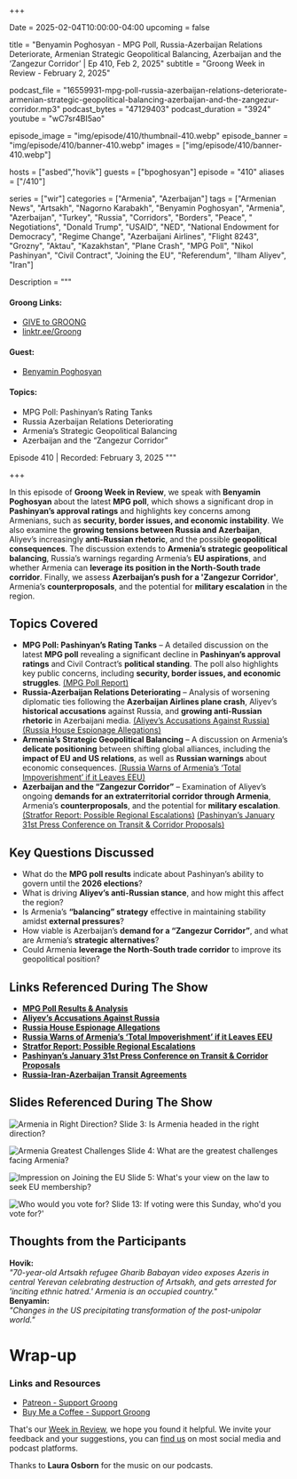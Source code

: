 +++

Date = 2025-02-04T10:00:00-04:00
upcoming = false

title = "Benyamin Poghosyan - MPG Poll, Russia-Azerbaijan Relations Deteriorate, Armenian Strategic Geopolitical Balancing, Azerbaijan and the ‘Zangezur Corridor’ | Ep 410, Feb 2, 2025"
subtitle = "Groong Week in Review - February 2, 2025"

podcast_file = "16559931-mpg-poll-russia-azerbaijan-relations-deteriorate-armenian-strategic-geopolitical-balancing-azerbaijan-and-the-zangezur-corridor.mp3"
podcast_bytes = "47129403"
podcast_duration = "3924"
youtube = "wC7sr4BI5ao"

episode_image = "img/episode/410/thumbnail-410.webp"
episode_banner = "img/episode/410/banner-410.webp"
images = ["img/episode/410/banner-410.webp"]

hosts = ["asbed","hovik"]
guests = ["bpoghosyan"]
episode = "410"
aliases = ["/410"]

series = ["wir"]
categories = ["Armenia", "Azerbaijan"]
tags = ["Armenian News", "Artsakh", "Nagorno Karabakh", "Benyamin Poghosyan", "Armenia", "Azerbaijan", "Turkey", "Russia", "Corridors", "Borders", "Peace", " Negotiations", "Donald Trump", "USAID", "NED", "National Endowment for Democracy", "Regime Change", "Azerbaijani Airlines", "Flight 8243", "Grozny", "Aktau", "Kazakhstan", "Plane Crash", "MPG Poll", "Nikol Pashinyan", "Civil Contract", "Joining the EU", "Referendum", "Ilham Aliyev", "Iran"]

Description = """

#### Groong Links:
* [GIVE to GROONG](https://podcasts.groong.org/donate)
* [linktr.ee/Groong](https://linktr.ee/groong)

#### Guest:
* [Benyamin Poghosyan](/guest/bpoghosyan)

#### Topics:
* MPG Poll: Pashinyan’s Rating Tanks
* Russia Azerbaijan Relations Deteriorating
* Armenia’s Strategic Geopolitical Balancing
* Azerbaijan and the “Zangezur Corridor”

Episode 410 | Recorded: February 3, 2025
"""

+++

In this episode of **Groong Week in Review**, we speak with **Benyamin Poghosyan** about the latest **MPG poll**, which shows a significant drop in **Pashinyan’s approval ratings** and highlights key concerns among Armenians, such as **security, border issues, and economic instability**. We also examine the **growing tensions between Russia and Azerbaijan**, Aliyev’s increasingly **anti-Russian rhetoric**, and the possible **geopolitical consequences**. The discussion extends to **Armenia’s strategic geopolitical balancing**, Russia’s warnings regarding Armenia’s **EU aspirations**, and whether Armenia can **leverage its position in the North-South trade corridor**. Finally, we assess **Azerbaijan’s push for a 'Zangezur Corridor'**, Armenia’s **counterproposals**, and the potential for **military escalation** in the region.  

## **Topics Covered**  
- **MPG Poll: Pashinyan’s Rating Tanks** – A detailed discussion on the latest **MPG poll** revealing a significant decline in **Pashinyan’s approval ratings** and Civil Contract’s **political standing**. The poll also highlights key public concerns, including **security, border issues, and economic struggles**. [(MPG Poll Report)](https://armenpress.am/en/article/1210961)  
- **Russia-Azerbaijan Relations Deteriorating** – Analysis of worsening diplomatic ties following the **Azerbaijan Airlines plane crash**, Aliyev’s **historical accusations** against Russia, and **growing anti-Russian rhetoric** in Azerbaijani media. [(Aliyev’s Accusations Against Russia)](https://eadaily.com/en/news/2025/02/01/why-aliyev-accused-tsarist-russia-of-resettling-armenians-in-azerbaijan-opinion) [(Russia House Espionage Allegations)](https://apnews.com/article/russia-putin-plane-crash-azerbaijan-a5b0ffa3e410df53556b0cd824f32a6f)  
- **Armenia’s Strategic Geopolitical Balancing** – A discussion on Armenia’s **delicate positioning** between shifting global alliances, including the **impact of EU and US relations**, as well as **Russian warnings** about economic consequences. [(Russia Warns of Armenia’s ‘Total Impoverishment’ if it Leaves EEU)](https://www.azatutyun.am/a/33298809.html)  
- **Azerbaijan and the “Zangezur Corridor”** – Examination of Aliyev’s ongoing **demands for an extraterritorial corridor through Armenia**, Armenia’s **counterproposals**, and the potential for **military escalation**. [(Stratfor Report: Possible Regional Escalations)](https://worldview.stratfor.com/article/2025-annual-geopolitical-forecast) [(Pashinyan’s January 31st Press Conference on Transit & Corridor Proposals)](https://armenpress.am/en/article/1208827)  

## **Key Questions Discussed**  
- What do the **MPG poll results** indicate about Pashinyan’s ability to govern until the **2026 elections**?  
- What is driving **Aliyev’s anti-Russian stance**, and how might this affect the region?  
- Is Armenia’s **“balancing” strategy** effective in maintaining stability amidst **external pressures**?  
- How viable is Azerbaijan’s **demand for a “Zangezur Corridor”**, and what are Armenia’s **strategic alternatives**?  
- Could Armenia **leverage the North-South trade corridor** to improve its geopolitical position?  

## **Links Referenced During The Show**  
- **[MPG Poll Results & Analysis](https://armenpress.am/en/article/1210961)**  
- **[Aliyev’s Accusations Against Russia](https://eadaily.com/en/news/2025/02/01/why-aliyev-accused-tsarist-russia-of-resettling-armenians-in-azerbaijan-opinion)**  
- **[Russia House Espionage Allegations](https://apnews.com/article/russia-putin-plane-crash-azerbaijan-a5b0ffa3e410df53556b0cd824f32a6f)**  
- **[Russia Warns of Armenia’s ‘Total Impoverishment’ if it Leaves EEU](https://www.azatutyun.am/a/33298809.html)**  
- **[Stratfor Report: Possible Regional Escalations](https://worldview.stratfor.com/article/2025-annual-geopolitical-forecast)**  
- **[Pashinyan’s January 31st Press Conference on Transit & Corridor Proposals](https://armenpress.am/en/article/1208827)**  
- **[Russia-Iran-Azerbaijan Transit Agreements](https://interfax.com/newsroom/top-stories/109513/)**  

## **Slides Referenced During The Show**

![Armenia in Right Direction?](/img/episode/410/MPG-Chipolino-slide-3.webp "Armenia in Right Direction?")
Slide 3: Is Armenia headed in the right direction?

![Armenia Greatest Challenges](/img/episode/410/MPG-Chipolino-slide-4.webp "Armenia Greatest Challenges")
Slide 4: What are the greatest challenges facing Armenia?

![Impression on Joining the EU](/img/episode/410/MPG-Chipolino-slide-5.webp "Impression on Joining the EU")
Slide 5: What's your view on the law to seek EU membership?

![Who would you vote for?](/img/episode/410/MPG-Chipolino-slide-13.webp "Who would you vote for?")
Slide 13: If voting were this Sunday, who'd you vote for?'


## **Thoughts from the Participants**  

**Hovik:**  
*"70-year-old Artsakh refugee Gharib Babayan video exposes Azeris in central Yerevan celebrating destruction of Artsakh, and gets arrested for 'inciting ethnic hatred.' Armenia is an occupied country."*  
**Benyamin:**  
*"Changes in the US precipitating transformation of the post-unipolar world."*  


# Wrap-up

### **Links and Resources**

* [Patreon - Support Groong](https://www.patreon.com/ann_groong)
* [Buy Me a Coffee - Support Groong](https://www.buymeacoffee.com/groong)

That's our [Week in Review](https://podcasts.groong.org/), we hope you found it helpful. We invite your feedback and your suggestions, you can [find us](https://linktr.ee/groong) on most social media and podcast platforms.

Thanks to __Laura Osborn__ for the music on our podcasts.
    
